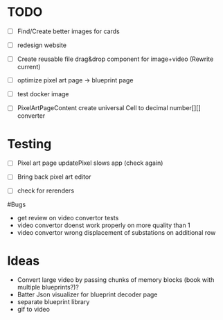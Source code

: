 
# TODO
- [ ] Find/Create better images for cards
- [ ] redesign website
- [ ] Create reusable file drag&drop component for image+video (Rewrite current)

- [ ] optimize pixel art page -> blueprint page
- [ ] test docker image
- [ ] PixelArtPageContent create universal Cell to decimal number\[\]\[\] converter

# Testing
- [ ] Pixel art page updatePixel slows app (check again)
- [ ] Bring back pixel art editor 
- [ ] check for rerenders


#Bugs
- get review on video convertor tests
- video convertor doenst work properly on more quality than 1
- video convertor wrong displacement of substations on additional row



# Ideas
- Convert large video by passing chunks of memory blocks (book with multiple blueprints?)?
- Batter Json visualizer for blueprint decoder page
- separate blueprint library
- gif to video
